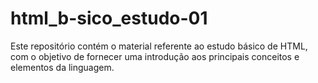 # html_b-sico_estudo-01
Este repositório contém o material referente ao estudo básico de HTML, com o objetivo de fornecer uma introdução aos principais conceitos e elementos da linguagem. 

